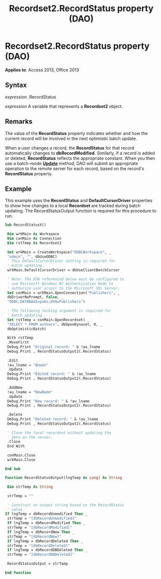 ﻿---
title: Recordset2.RecordStatus property (DAO)
TOCTitle: RecordStatus Property
ms:assetid: 178872a9-e361-f277-627d-f91b01ceb6d1
ms:mtpsurl: https://msdn.microsoft.com/library/Ff845575(v=office.15)
ms:contentKeyID: 48543451
ms.date: 09/18/2015
mtps_version: v=office.15
---

# Recordset2.RecordStatus property (DAO)


**Applies to**: Access 2013, Office 2013

## Syntax

*expression* .RecordStatus

*expression* A variable that represents a **Recordset2** object.

## Remarks

The value of the **RecordStatus** property indicates whether and how the current record will be involved in the next optimistic batch update.

When a user changes a record, the **RecordStatus** for that record automatically changes to **dbRecordModified**. Similarly, if a record is added or deleted, **RecordStatus** reflects the appropriate constant. When you then use a batch-mode **[Update](recordset2-update-method-dao.md)** method, DAO will submit an appropriate operation to the remote server for each record, based on the record's **RecordStatus** property.

## Example

This example uses the **RecordStatus** and **DefaultCursorDriver** properties to show how changes to a local **Recordset** are tracked during batch updating. The RecordStatusOutput function is required for this procedure to run.

```vb 
Sub RecordStatusX() 
 
 Dim wrkMain As Workspace 
 Dim conMain As Connection 
 Dim rstTemp As Recordset2 
 
 Set wrkMain = CreateWorkspace("ODBCWorkspace", _ 
 "admin", "", dbUseODBC) 
 ' This DefaultCursorDriver setting is required for 
 ' batch updating. 
 wrkMain.DefaultCursorDriver = dbUseClientBatchCursor 
 
 ' Note: The DSN referenced below must be configured to 
 ' use Microsoft Windows NT Authentication Mode to 
 ' authorize user access to the Microsoft SQL Server. 
 Set conMain = wrkMain.OpenConnection("Publishers", _ 
 dbDriverNoPrompt, False, _ 
 "ODBC;DATABASE=pubs;DSN=Publishers") 
 
 ' The following locking argument is required for 
 ' batch updating. 
 Set rstTemp = conMain.OpenRecordset( _ 
 "SELECT * FROM authors", dbOpenDynaset, 0, _ 
 dbOptimisticBatch) 
 
 With rstTemp 
 .MoveFirst 
 Debug.Print "Original record: " & !au_lname 
 Debug.Print , RecordStatusOutput2(.RecordStatus) 
 
 .Edit 
 !au_lname = "Bowen" 
 .Update 
 Debug.Print "Edited record: " & !au_lname 
 Debug.Print , RecordStatusOutput2(.RecordStatus) 
 
 .AddNew 
 !au_lname = "NewName" 
 .Update 
 Debug.Print "New record: " & !au_lname 
 Debug.Print , RecordStatusOutput2(.RecordStatus) 
 
 .Delete 
 Debug.Print "Deleted record: " & !au_lname 
 Debug.Print , RecordStatusOutput2(.RecordStatus) 
 
 ' Close the local recordset without updating the 
 ' data on the server. 
 .Close 
 End With 
 
 conMain.Close 
 wrkMain.Close 
 
End Sub 
 
Function RecordStatusOutput(lngTemp As Long) As String 
 
 Dim strTemp As String 
 
 strTemp = "" 
 
 ' Construct an output string based on the RecordStatus 
 ' value. 
If lngTemp = dbRecordUnmodified Then _ 
 strTemp = "[dbRecordUnmodified]" 
 If lngTemp = dbRecordModified Then _ 
 strTemp = "[dbRecordModified]" 
 If lngTemp = dbRecordNew Then _ 
 strTemp = "[dbRecordNew]" 
 If lngTemp = dbRecordDeleted Then _ 
 strTemp = "[dbRecordDeleted]" 
 If lngTemp = dbRecordDBDeleted Then _ 
 strTemp = "[dbRecordDBDeleted]" 
 
 RecordStatusOutput = strTemp 
 
End Function 
 
```

